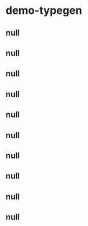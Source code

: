 # demo-typegen

## null

## null

## null

## null

## null

## null

## null

## null

## null

## null
